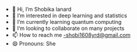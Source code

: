 - 👋 Hi, I’m Shobika lanard
- 👀 I’m interested in deep learning and statistics
- 🌱 I’m currently learning quantum computing
- 💞️ I’m looking to collaborate on many projects
- 📫 How to reach me -shobi1608yrd@gmail.com
- 😄 Pronouns: She


<!---
shob69/shob69 is a ✨ special ✨ repository because its `README.md` (this file) appears on your GitHub profile.
You can click the Preview link to take a look at your changes.
--->
